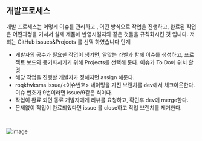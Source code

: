 ##   개발프로세스 

개발 프로세스는 어떻게 이슈를 관리하고 , 어떤 방식으로 작업을 진행하고, 완료된 작업은 어떤과정을 거쳐서 실제 제품에 반영시킬지와 같은 것들을 규칙화시킨 것 입니다.
저희는 GitHub issues&Projects 를 선택 하였습니다 
단계
- 개발자의 공수가 필요한 작업이 생기면, 알맞는 라벨과 함께 이슈를 생성하고, 프로젝트 보드와 동기화시키기 위해 Projects를 선택해 둔다. 이슈가 To Do에 위치 할 것
- 해당 작업을 진행할 개발자가 정해지면 assign 해둔다.
- roqkfwksms issue/<이슈번호> 네이밍을 가진 브랜치를 dev에서 체크아웃한다. 이슈 번호가 9번이라면 issue/9같은 식이다.
- 작업이 완료 되면 동료 개발자에게 리뷰를 요청하고, 확인후 dev에 merge한다.
- 문제없이 작업이 완료되었다면 issue 를 close하고 작업 브랜치를 제거한다.<br>
<br>

![image](https://user-images.githubusercontent.com/88120776/145159961-1f365352-69b0-4b1e-a528-585bfd0dc6e7.png)
